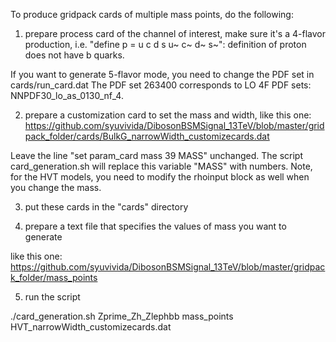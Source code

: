 To produce gridpack cards of multiple mass points, do the following:

1) prepare process card of the channel of interest, make sure it's 
 a 4-flavor production, i.e. "define p = u c d s u~ c~ d~ s~": definition 
 of proton does not have b quarks.

 If you want to generate 5-flavor mode, you need to change the PDF set in 
 cards/run_card.dat 
 The PDF set 263400 corresponds to LO 4F PDF sets: NNPDF30_lo_as_0130_nf_4.

2) prepare a customization card to set the mass and width, 
like this one:
https://github.com/syuvivida/DibosonBSMSignal_13TeV/blob/master/gridpack_folder/cards/BulkG_narrowWidth_customizecards.dat

Leave the line "set param_card mass 39 MASS" unchanged. The script card_generation.sh will replace this variable "MASS" with numbers. Note, for the HVT models, you need to modify the rhoinput block as well when you change the mass.

3) put these cards in the "cards" directory

4) prepare a text file that specifies the values of mass you want to 
generate 

like this one:
https://github.com/syuvivida/DibosonBSMSignal_13TeV/blob/master/gridpack_folder/mass_points

5) run the script

./card_generation.sh Zprime_Zh_Zlephbb mass_points HVT_narrowWidth_customizecards.dat
